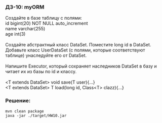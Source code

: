### ДЗ-10: myORM
Создайте в базе таблицу с полями: <br />id bigint(20) NOT NULL auto_increment <br />name varchar(255)<br />age int(3)<br /><br />Создайте абстрактный класс DataSet. Поместите long id в DataSet. <br />Добавьте класс UserDataSet (с полями, которые соответствуют таблице) унаследуйте его от DataSet. <br /><br />Напишите Executor, который сохраняет наследников DataSet в базу и читает их из базы по id и классу.  <br /><br />&lt;T extends DataSet&gt; void save(T user){…}<br />&lt;T extends DataSet&gt; T load(long id, Class&lt;T&gt; clazz){…}

### Решение:
```
mvn clean package
java -jar ./target/HW10.jar
```
        
